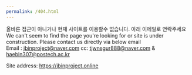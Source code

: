 ```yaml
---
permalink: /404.html
---
```

올바른 접근이 아니거나 현재 사이트를 이용할수 없습니다. 아래 이메일로 연락주세요<br>
We can't seem to find the page you're  looking for or site is under construction. Please contact us directly via below email<br>
Email : jbinproject@naver.com
cc: tjwnsgur888@naver.com & haebin307@postech.ac.kr <br>

Site address: <a href="https://jbinproject.online">https://jbinproject.online</a>